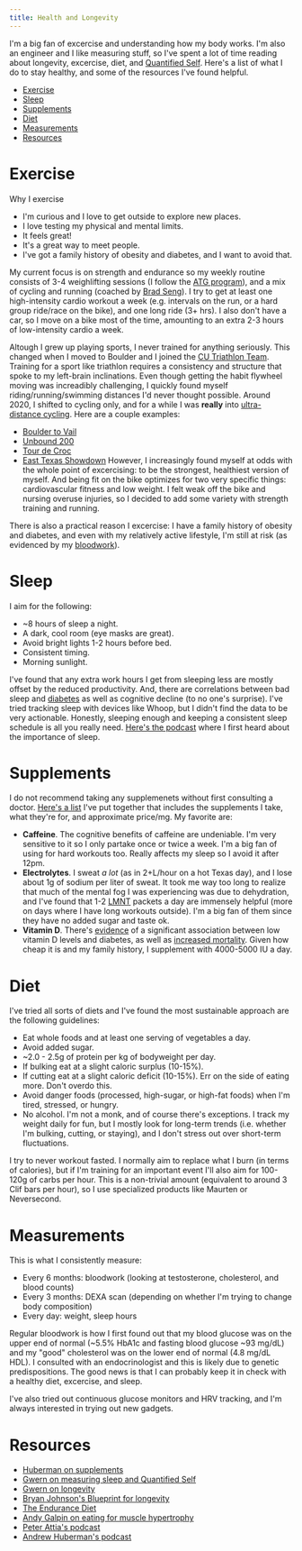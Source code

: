 ```yaml
---
title: Health and Longevity
---
```

I'm a big fan of excercise and understanding how my body works. I'm also an engineer and I like measuring stuff, so I've spent a lot of time reading about longevity, excercise, diet, and [Quantified Self](https://en.wikipedia.org/wiki/Quantified_self). Here's a list of what I do to stay healthy, and some of the resources I've found helpful.

- [Exercise](#exercise)
- [Sleep](#sleep)
- [Supplements](#supplements)
- [Diet](#diet)
- [Measurements](#measurements)
- [Resources](#resources)

# Exercise

Why I exercise
* I'm curious and I love to get outside to explore new places.
* I love testing my physical and mental limits.
* It feels great!
* It's a great way to meet people.
* I've got a family history of obesity and diabetes, and I want to avoid that.

My current focus is on strength and endurance so my weekly routine consists of 3-4 weighlifting sessions (I follow the [ATG program](https://www.atgonlinecoaching.com/)), and a mix of cycling and running (coached by [Brad Seng](https://www.d3multisport.com/our-coaches/brad-seng)). I try to get at least one high-intensity cardio workout a week (e.g. intervals on the run, or a hard group ride/race on the bike), and one long ride (3+ hrs). I also don't have a car, so I move on a bike most of the time, amounting to an extra 2-3 hours of low-intensity cardio a week.

Altough I grew up playing sports, I never trained for anything seriously. This changed when I moved to Boulder and I joined the [CU Triathlon Team](https://www.cutriathlon.com/). Training for a sport like triathlon requires a consistency and structure that spoke to my left-brain inclinations. Even though getting the habit flywheel moving was increadibly challenging, I quickly found myself riding/running/swimming distances I'd never thought possible. Around 2020, I shifted to cycling only, and for a while I was **really** into [ultra-distance cycling](https://en.wikipedia.org/wiki/Ultra-distance_cycling). Here are a couple examples: 
- [Boulder to Vail](https://www.strava.com/activities/7133415452)
- [Unbound 200](https://www.strava.com/activities/7256188457) 
- [Tour de Croc](https://www.strava.com/activities/7348087456)
- [East Texas Showdown](https://www.strava.com/activities/8737219081)
However, I increasingly found myself at odds with the whole point of excercising: to be the strongest, healthiest version of myself. And being fit on the bike optimizes for two very specific things: cardiovascular fitness and low weight. I felt weak off the bike and nursing overuse injuries, so I decided to add some variety with strength training and running.  

There is also a practical reason I excercise: I have a family history of obesity and diabetes, and even with my relatively active lifestyle, I'm still at risk (as evidenced by my [bloodwork](#measurements)). 

<!-- Here's a list of people that have influenced my exercise journey: 
- Lachlan Morton. I still get goosebumps watching his Alt Tour video on the Dirty Kanza 200 (now Unbound Gravel).
- Anton Krupicka
- Kurt Refsnider -->

# Sleep 

I aim for the following: 
* ~8 hours of sleep a night. 
* A dark, cool room (eye masks are great).
* Avoid bright lights 1-2 hours before bed. 
* Consistent timing. 
* Morning sunlight. 
  
I've found that any extra work hours I get from sleeping less are mostly offset by the reduced productivity. And, there are correlations between bad sleep and [diabetes](https://www.niddk.nih.gov/health-information/professionals/diabetes-discoveries-practice/the-impact-of-poor-sleep-on-type-2-diabetes) as well as cognitive decline (to no one's surprise). I've tried tracking sleep with devices like Whoop, but I didn't find the data to be very actionable. Honestly, sleeping enough and keeping a consistent sleep schedule is all you really need. [Here's the podcast](https://www.youtube.com/watch?v=gbQFSMayJxk) where I first heard about the importance of sleep. 

# Supplements

I do not recommend taking any supplemenets without first consulting a doctor. [Here's a list](https://docs.google.com/spreadsheets/d/1SLvUedtbfI9P0huaCIQEsxESnAF2JUXrzqLDqs1By6k/edit#gid=0) I've put together that includes the supplements I take, what they're for, and approximate price/mg. My favorite are: 
- **Caffeine**. The cognitive benefits of caffeine are undeniable. I'm very sensitive to it so I only partake once or twice a week. I'm a big fan of using for hard workouts too. Really affects my sleep so I avoid it after 12pm. 
- **Electrolytes**. I sweat *a lot* (as in 2+L/hour on a hot Texas day), and I lose about 1g of sodium per liter of sweat. It took me way too long to realize that much of the mental fog I was experiencing was due to dehydration, and I've found that 1-2 [LMNT](https://drinklmnt.com/) packets a day are immensely helpful (more on days where I have long workouts outside). I'm a big fan of them since they have no added sugar and taste ok. 
- **Vitamin D**. There's [evidence](https://www.ncbi.nlm.nih.gov/pmc/articles/PMC9671203/) of a significant association between low vitamin D levels and diabetes, as well as [increased mortality](https://gwern.net/longevity#vitamin-d). Given how cheap it is and my family history, I supplement with 4000-5000 IU a day.

# Diet 
I've tried all sorts of diets and I've found the most sustainable approach are the following guidelines:
- Eat whole foods and at least one serving of vegetables a day. 
- Avoid added sugar.
- ~2.0 - 2.5g of protein per kg of bodyweight per day.
- If bulking eat at a slight caloric surplus (10-15%).
- If cutting eat at a slight caloric deficit (10-15%). Err on the side of eating more. Don't overdo this. 
- Avoid danger foods (processed, high-sugar, or high-fat foods) when I'm tired, stressed, or hungry.
- No alcohol. 
I'm not a monk, and of course there's exceptions. I track my weight daily for fun, but I mostly look for long-term trends (i.e. whether I'm bulking, cutting, or staying), and I don't stress out over short-term fluctuations.

I try to never workout fasted. I normally aim to replace what I burn (in terms of calories), but if I'm training for an important event I'll also aim for 100-120g of carbs per hour. This is a non-trivial amount (equivalent to around 3 Clif bars per hour), so I use specialized products like Maurten or Neversecond. 

# Measurements 

This is what I consistently measure: 
* Every 6 months: bloodwork (looking at testosterone, cholesterol, and blood counts)
* Every 3 months: DEXA scan (depending on whether I'm trying to change body composition)
* Every day: weight, sleep hours

Regular bloodwork is how I first found out that my blood glucose was on the upper end of normal (~5.5% HbA1c and fasting blood glucose ~93 mg/dL) and my "good" cholesterol was on the lower end of normal (4.8 mg/dL HDL). I consulted with an endocrinologist and this is likely due to genetic predispositions. The good news is that I can probably keep it in check with a healthy diet, excercise, and sleep.  

I've also tried out continuous glucose monitors and HRV tracking, and I'm always interested in trying out new gadgets. 

<!-- # Meditation 

WIP -->

# Resources
- [Huberman on supplements](https://www.youtube.com/watch?v=tLS6t3FVOTI)
- [Gwern on measuring sleep and Quantified Self](https://gwern.net/zeo/zeo)
- [Gwern on longevity](https://gwern.net/longevity)
- [Bryan Johnson's Blueprint for longevity](https://blueprint.bryanjohnson.co/)
- [The Endurance Diet](https://www.amazon.com/Endurance-Diet-Discover-Greatest-Athletes/dp/0738218979)
- [Andy Galpin on eating for muscle hypertrophy](https://www.youtube.com/watch?v=0fCtyTChU_U)
- [Peter Attia's podcast](https://peterattiamd.com/podcast/)
- [Andrew Huberman's podcast](https://hubermanlab.com)